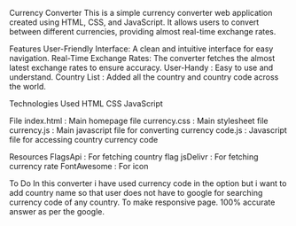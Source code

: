 Currency Converter
This is a simple currency converter web application created using HTML, CSS, and JavaScript. It allows users to convert between different currencies, providing almost real-time exchange rates.


Features
User-Friendly Interface: A clean and intuitive interface for easy navigation.
Real-Time Exchange Rates: The converter fetches the almost latest exchange rates to ensure accuracy.
User-Handy : Easy to use and understand.
Country List : Added all the country and country code across the world.


Technologies Used
HTML
CSS
JavaScript


File
index.html : Main homepage file
currency.css : Main stylesheet file
currency.js : Main javascript file for converting currency
code.js : Javascript file for accessing country currency code


Resources
FlagsApi : For fetching country flag
jsDelivr : For fetching currency rate
FontAwesome : For icon


To Do
In this converter i have used currency code in the option but i want to add country name so that user does not have to google for searching currency code of any country.
To make responsive page.
100% accurate answer as per the google.
